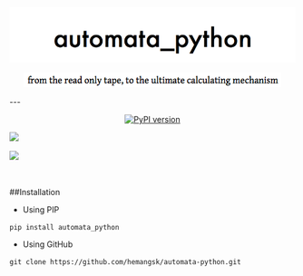<p align="center">
<img src = "images/automata-header.png" />
</p>
<p align="center">
<img src = "images/automatasub.png"/>
</p>
---

<p align="center">
<a href="https://badge.fury.io/py/automata_python"><img src="https://badge.fury.io/py/automata_python.svg" alt="PyPI version" height="24"></a>

<a href=""><img src="https://img.shields.io/badge/dependencies-none-blue.svg" height="24"/></a>

<a href=""><img src="https://img.shields.io/badge/LICENSE-GPLv3-orange.svg" height="24"/></a>
</p>





<br>

##Installation

-  Using PIP

```
pip install automata_python
```

-  Using GitHub

```
git clone https://github.com/hemangsk/automata-python.git
```

